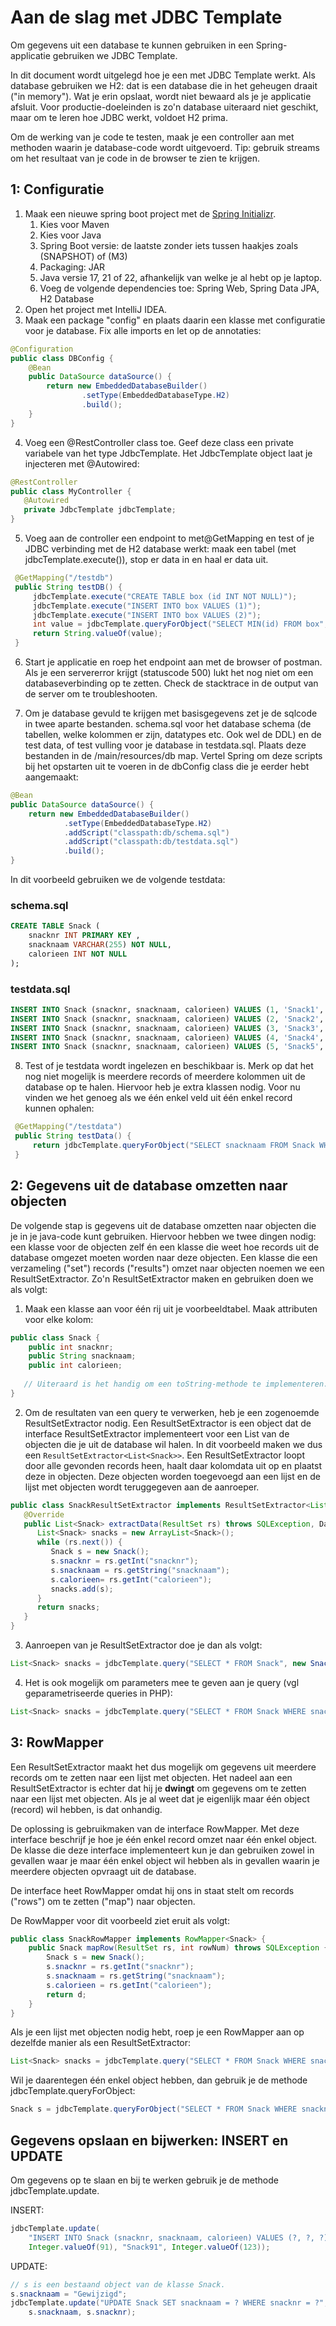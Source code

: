 # Aan de slag met JDBC Template

Om gegevens uit een database te kunnen gebruiken in een Spring-applicatie gebruiken we JDBC Template.

In dit document wordt uitgelegd hoe je een met JDBC Template werkt. Als database gebruiken we H2: dat is een database die in het geheugen draait ("in memory"). Wat je erin opslaat, wordt niet bewaard als je je applicatie afsluit. Voor productie-doeleinden is zo'n database uiteraard niet geschikt, maar om te leren hoe JDBC werkt, voldoet H2 prima.

Om de werking van je code te testen, maak je een controller aan met methoden waarin je database-code wordt uitgevoerd. Tip: gebruik streams om het resultaat van je code in de browser te zien te krijgen.

## 1: Configuratie

1. Maak een nieuwe spring boot project met de [Spring Initializr](https://start.spring.io/).
   1. Kies voor Maven
   1. Kies voor Java
   1. Spring Boot versie: de laatste zonder iets tussen haakjes zoals (SNAPSHOT) of (M3)
   1. Packaging: JAR 
   1. Java versie 17, 21 of 22, afhankelijk van welke je al hebt op je laptop.
   1. Voeg de volgende dependencies toe: Spring Web, Spring Data JPA, H2 Database
2. Open het project met IntelliJ IDEA.
3. Maak een package "config" en plaats daarin een klasse met configuratie voor je database. Fix alle imports en let op de annotaties:
```java
@Configuration
public class DBConfig {
    @Bean
    public DataSource dataSource() {
        return new EmbeddedDatabaseBuilder()
                .setType(EmbeddedDatabaseType.H2)
                .build();
    }
}
```

4. Voeg een @RestController class toe. Geef deze class een private variabele van het type JdbcTemplate. Het JdbcTemplate object laat je injecteren met @Autowired:
```java
@RestController
public class MyController {
   @Autowired
   private JdbcTemplate jdbcTemplate;
}

```
5. Voeg aan de controller een endpoint to met@GetMapping en test of je JDBC verbinding met de H2 database werkt: maak een tabel (met jdbcTemplate.execute()), stop er data in en haal er data uit. 

```java
 @GetMapping("/testdb")
 public String testDB() {
     jdbcTemplate.execute("CREATE TABLE box (id INT NOT NULL)");
     jdbcTemplate.execute("INSERT INTO box VALUES (1)");
     jdbcTemplate.execute("INSERT INTO box VALUES (2)");
     int value = jdbcTemplate.queryForObject("SELECT MIN(id) FROM box", Integer.class);
     return String.valueOf(value);
 }
```
6. Start je applicatie en roep het endpoint aan met de browser of postman.
Als je een servererror krijgt (statuscode 500) lukt het nog niet om een databaseverbinding op te zetten. Check de stacktrace in de output van de server om te troubleshooten.

7. Om je database gevuld te krijgen met basisgegevens zet je de sqlcode in twee aparte bestanden. schema.sql voor het database schema (de tabellen, welke kolommen er zijn, datatypes etc. Ook wel de DDL) en de test data, of test vulling voor je database in testdata.sql. Plaats deze bestanden in de /main/resources/db map. Vertel Spring om deze scripts bij het opstarten uit te voeren in de dbConfig class die je eerder hebt aangemaakt:

```java
@Bean
public DataSource dataSource() {
    return new EmbeddedDatabaseBuilder()
            .setType(EmbeddedDatabaseType.H2)
            .addScript("classpath:db/schema.sql")
            .addScript("classpath:db/testdata.sql")
            .build();
}
```

In dit voorbeeld gebruiken we de volgende testdata:

### schema.sql

```sql
CREATE TABLE Snack (
    snacknr INT PRIMARY KEY ,
    snacknaam VARCHAR(255) NOT NULL,
    calorieen INT NOT NULL
);
```

### testdata.sql

```sql
INSERT INTO Snack (snacknr, snacknaam, calorieen) VALUES (1, 'Snack1', 100);
INSERT INTO Snack (snacknr, snacknaam, calorieen) VALUES (2, 'Snack2', 200);
INSERT INTO Snack (snacknr, snacknaam, calorieen) VALUES (3, 'Snack3', 300);
INSERT INTO Snack (snacknr, snacknaam, calorieen) VALUES (4, 'Snack4', 100);
INSERT INTO Snack (snacknr, snacknaam, calorieen) VALUES (5, 'Snack5', 200);
```

8. Test of je testdata wordt ingelezen en beschikbaar is. Merk op dat het nog niet mogelijk is meerdere records of meerdere kolommen uit de database op te halen. Hiervoor heb je extra klassen nodig. Voor nu vinden we het genoeg als we één enkel veld uit één enkel record kunnen ophalen:

```java
 @GetMapping("/testdata")
 public String testData() {
     return jdbcTemplate.queryForObject("SELECT snacknaam FROM Snack WHERE snacknr = 1", String.class);
 }
```

## 2: Gegevens uit de database omzetten naar objecten

De volgende stap is gegevens uit de database omzetten naar objecten die je in je java-code kunt gebruiken. Hiervoor hebben we twee dingen nodig: een klasse voor de objecten zelf én een klasse die weet hoe records uit de database omgezet moeten worden naar deze objecten. Een klasse die een verzameling ("set") records ("results") omzet naar objecten noemen we een ResultSetExtractor. Zo'n ResultSetExtractor maken en gebruiken doen we als volgt:

1. Maak een klasse aan voor één rij uit je voorbeeldtabel. Maak attributen voor elke kolom:

```java
public class Snack {
    public int snacknr;
    public String snacknaam;
    public int calorieen;
   
   // Uiteraard is het handig om een toString-methode te implementeren.
}
```

2. Om de resultaten van een query te verwerken, heb je een zogenoemde ResultSetExtractor nodig. Een ResultSetExtractor is een object dat de interface ResultSetExtractor implementeert voor een List van de objecten die je uit de database wil halen. In dit voorbeeld maken we dus een `ResultSetExtractor<List<Snack>>`. Een ResultSetExtractor loopt door alle gevonden records heen, haalt daar kolomdata uit op en plaatst deze in objecten. Deze objecten worden toegevoegd aan een lijst en de lijst met objecten wordt teruggegeven aan de aanroeper.

```java
public class SnackResultSetExtractor implements ResultSetExtractor<List<Snack>> {
   @Override
   public List<Snack> extractData(ResultSet rs) throws SQLException, DataAccessException {
      List<Snack> snacks = new ArrayList<Snack>();
      while (rs.next()) {
         Snack s = new Snack();
         s.snacknr = rs.getInt("snacknr");
         s.snacknaam = rs.getString("snacknaam");
         s.calorieen= rs.getInt("calorieen");
         snacks.add(s);
      }
      return snacks;
   }
}
```

3. Aanroepen van je ResultSetExtractor doe je dan als volgt:

```java
List<Snack> snacks = jdbcTemplate.query("SELECT * FROM Snack", new SnackResultSetExtractor());
```

4. Het is ook mogelijk om parameters mee te geven aan je query (vgl geparametriseerde queries in PHP):

```java
List<Snack> snacks = jdbcTemplate.query("SELECT * FROM Snack WHERE snacknr < ? OR snacknr > ?", new SnackResultSetExtractor(), Integer.valueOf(3), Integer.valueOf(4));
```

## 3: RowMapper

Een ResultSetExtractor maakt het dus mogelijk om gegevens uit meerdere records om te zetten naar een lijst met objecten.  Het nadeel aan een ResultSetExtractor is echter dat hij je **dwingt** om gegevens om te zetten naar een lijst met objecten. Als je al weet dat je eigenlijk maar één object (record) wil hebben, is dat onhandig.

De oplossing is gebruikmaken van de interface RowMapper. Met deze interface beschrijf je hoe je één enkel record omzet naar één enkel object. De klasse die deze interface implementeert kun je dan gebruiken zowel in gevallen waar je maar één enkel object wil hebben als in gevallen waarin je meerdere objecten opvraagt uit de database.

De interface heet RowMapper omdat hij ons in staat stelt om records ("rows") om te zetten ("map") naar objecten.

De RowMapper voor dit voorbeeld ziet eruit als volgt:

```java
public class SnackRowMapper implements RowMapper<Snack> {
    public Snack mapRow(ResultSet rs, int rowNum) throws SQLException {
        Snack s = new Snack();
        s.snacknr = rs.getInt("snacknr");
        s.snacknaam = rs.getString("snacknaam");
        s.calorieen = rs.getInt("calorieen");
        return d;
    }
}
```

Als je een lijst met objecten nodig hebt, roep je een RowMapper aan op dezelfde manier als een ResultSetExtractor:

```java
List<Snack> snacks = jdbcTemplate.query("SELECT * FROM Snack WHERE snacknr < ? OR snacknr > ?", new SnackRowMapper(), Integer.valueOf(3), Integer.valueOf(4));
```

Wil je daarentegen één enkel object hebben, dan gebruik je de methode jdbcTemplate.queryForObject:

```java
Snack s = jdbcTemplate.queryForObject("SELECT * FROM Snack WHERE snacknr = ?", new SnackRowMapper(), Integer.valueOf(2));
```

## Gegevens opslaan en bijwerken: INSERT en UPDATE

Om gegevens op te slaan en bij te werken gebruik je de methode jdbcTemplate.update.

INSERT:

```java
jdbcTemplate.update(
    "INSERT INTO Snack (snacknr, snacknaam, calorieen) VALUES (?, ?, ?)",
    Integer.valueOf(91), "Snack91", Integer.valueOf(123));
```

UPDATE:

```java
// s is een bestaand object van de klasse Snack.
s.snacknaam = "Gewijzigd";
jdbcTemplate.update("UPDATE Snack SET snacknaam = ? WHERE snacknr = ?",
    s.snacknaam, s.snacknr);
```


